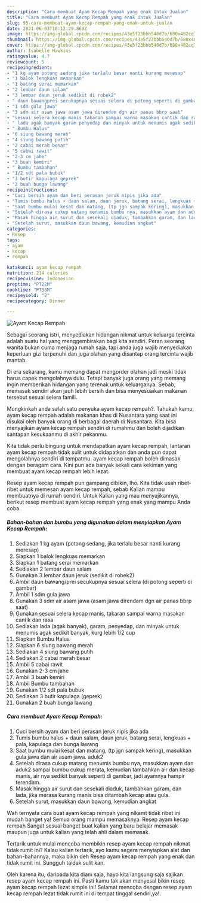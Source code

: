 ```yaml
---
description: "Cara membuat Ayam Kecap Rempah yang enak Untuk Jualan"
title: "Cara membuat Ayam Kecap Rempah yang enak Untuk Jualan"
slug: 95-cara-membuat-ayam-kecap-rempah-yang-enak-untuk-jualan
date: 2021-06-03T18:12:29.869Z
image: https://img-global.cpcdn.com/recipes/43e5f23bbb540d7b/680x482cq70/ayam-kecap-rempah-foto-resep-utama.jpg
thumbnail: https://img-global.cpcdn.com/recipes/43e5f23bbb540d7b/680x482cq70/ayam-kecap-rempah-foto-resep-utama.jpg
cover: https://img-global.cpcdn.com/recipes/43e5f23bbb540d7b/680x482cq70/ayam-kecap-rempah-foto-resep-utama.jpg
author: Isabelle Hawkins
ratingvalue: 4.7
reviewcount: 5
recipeingredient:
- "1 kg ayam potong sedang jika terlalu besar nanti kurang meresap"
- "1 balok lengkuas memarkan"
- "1 batang serai memarkan"
- "2 lembar daun salam"
- "3 lembar daun jeruk sedikit di robek2"
- " daun bawangprei secukupnya sesuai selera di potong seperti di gambar"
- "1 sdm gula jawa"
- "3 sdm air asam jawa asam jawa direndam dgn air panas bbrp saat"
- "sesuai selera kecap manis takaran sampai warna masakan cantik dan rasa"
- " lada agak banyak garam penyedap dan minyak untuk menumis agak sedikit banyak kurg lebih 12 cup"
- " Bumbu Halus"
- "6 siung bawang merah"
- "4 siung bawang putih"
- "2 cabai merah besar"
- "5 cabai rawit"
- "2-3 cm jahe"
- "3 buah kemiri"
- " Bumbu tambahan"
- "1/2 sdt pala bubuk"
- "3 butir kapulaga geprek"
- "2 buah bunga lawang"
recipeinstructions:
- "Cuci bersih ayam dan beri perasan jeruk nipis jika ada"
- "Tumis bumbu halus + daun salam, daun jeruk, batang serai, lengkuas + pala, kapulaga dan bunga lawang"
- "Saat bumbu mulai kesat dan matang, (tp jgn sampak kering), masukkan gula jawa dan air asam jawa. aduk2"
- "Setelah dirasa cukup matang menumis bumbu nya, masukkan ayam dan aduk2 sampai bumbu cukup merata, kemudian tambahkan air dan kecap manis, air nya sedikit banyak seperti di gambar, jadi ayamnya hampir terendam."
- "Masak hingga air surut dan sesekali diaduk, tambahkan garam, dan lada, jika merasa kurang manis bisa ditambah kecap atau gula."
- "Setelah surut, masukkan daun bawang, kemudian angkat"
categories:
- Resep
tags:
- ayam
- kecap
- rempah

katakunci: ayam kecap rempah 
nutrition: 214 calories
recipecuisine: Indonesian
preptime: "PT22M"
cooktime: "PT38M"
recipeyield: "2"
recipecategory: Dinner

---
```



![Ayam Kecap Rempah](https://img-global.cpcdn.com/recipes/43e5f23bbb540d7b/680x482cq70/ayam-kecap-rempah-foto-resep-utama.jpg)

Sebagai seorang istri, menyediakan hidangan nikmat untuk keluarga tercinta adalah suatu hal yang menggembirakan bagi kita sendiri. Peran seorang  wanita bukan cuma menjaga rumah saja, tapi anda juga wajib menyediakan keperluan gizi terpenuhi dan juga olahan yang disantap orang tercinta wajib mantab.

Di era  sekarang, kamu memang dapat mengorder olahan jadi meski tidak harus capek mengolahnya dulu. Tetapi banyak juga orang yang memang ingin memberikan hidangan yang terenak untuk keluarganya. Sebab, memasak sendiri akan jauh lebih bersih dan bisa menyesuaikan makanan tersebut sesuai selera famili. 



Mungkinkah anda salah satu penyuka ayam kecap rempah?. Tahukah kamu, ayam kecap rempah adalah makanan khas di Nusantara yang saat ini disukai oleh banyak orang di berbagai daerah di Nusantara. Kita bisa menyajikan ayam kecap rempah sendiri di rumahmu dan boleh dijadikan santapan kesukaanmu di akhir pekanmu.

Kita tidak perlu bingung untuk mendapatkan ayam kecap rempah, lantaran ayam kecap rempah tidak sulit untuk didapatkan dan anda pun dapat mengolahnya sendiri di tempatmu. ayam kecap rempah boleh dimasak dengan beragam cara. Kini pun ada banyak sekali cara kekinian yang membuat ayam kecap rempah lebih lezat.

Resep ayam kecap rempah pun gampang dibikin, lho. Kita tidak usah ribet-ribet untuk memesan ayam kecap rempah, sebab Kalian mampu membuatnya di rumah sendiri. Untuk Kalian yang mau menyajikannya, berikut resep membuat ayam kecap rempah yang enak yang mampu Anda coba.

<!--inarticleads1-->

##### Bahan-bahan dan bumbu yang digunakan dalam menyiapkan Ayam Kecap Rempah:

1. Sediakan 1 kg ayam (potong sedang, jika terlalu besar nanti kurang meresap)
1. Siapkan 1 balok lengkuas memarkan
1. Siapkan 1 batang serai memarkan
1. Sediakan 2 lembar daun salam
1. Gunakan 3 lembar daun jeruk (sedikit di robek2)
1. Ambil  daun bawang/prei secukupnya sesuai selera (di potong seperti di gambar)
1. Ambil 1 sdm gula jawa
1. Gunakan 3 sdm air asam jawa (asam jawa direndam dgn air panas bbrp saat)
1. Gunakan sesuai selera kecap manis, takaran sampai warna masakan cantik dan rasa
1. Sediakan  lada (agak banyak), garam, penyedap, dan minyak untuk menumis agak sedikit banyak, kurg lebih 1/2 cup
1. Siapkan  Bumbu Halus
1. Siapkan 6 siung bawang merah
1. Sediakan 4 siung bawang putih
1. Sediakan 2 cabai merah besar
1. Ambil 5 cabai rawit
1. Gunakan 2-3 cm jahe
1. Ambil 3 buah kemiri
1. Ambil  Bumbu tambahan
1. Gunakan 1/2 sdt pala bubuk
1. Sediakan 3 butir kapulaga (geprek)
1. Gunakan 2 buah bunga lawang




<!--inarticleads2-->

##### Cara membuat Ayam Kecap Rempah:

1. Cuci bersih ayam dan beri perasan jeruk nipis jika ada
1. Tumis bumbu halus + daun salam, daun jeruk, batang serai, lengkuas + pala, kapulaga dan bunga lawang
1. Saat bumbu mulai kesat dan matang, (tp jgn sampak kering), masukkan gula jawa dan air asam jawa. aduk2
1. Setelah dirasa cukup matang menumis bumbu nya, masukkan ayam dan aduk2 sampai bumbu cukup merata, kemudian tambahkan air dan kecap manis, air nya sedikit banyak seperti di gambar, jadi ayamnya hampir terendam.
1. Masak hingga air surut dan sesekali diaduk, tambahkan garam, dan lada, jika merasa kurang manis bisa ditambah kecap atau gula.
1. Setelah surut, masukkan daun bawang, kemudian angkat




Wah ternyata cara buat ayam kecap rempah yang nikamt tidak ribet ini mudah banget ya! Semua orang mampu memasaknya. Resep ayam kecap rempah Sangat sesuai banget buat kalian yang baru belajar memasak maupun juga untuk kalian yang telah ahli dalam memasak.

Tertarik untuk mulai mencoba membikin resep ayam kecap rempah nikmat tidak rumit ini? Kalau kalian tertarik, ayo kamu segera menyiapkan alat dan bahan-bahannya, maka bikin deh Resep ayam kecap rempah yang enak dan tidak rumit ini. Sungguh taidak sulit kan. 

Oleh karena itu, daripada kita diam saja, hayo kita langsung saja sajikan resep ayam kecap rempah ini. Pasti kamu tak akan menyesal bikin resep ayam kecap rempah lezat simple ini! Selamat mencoba dengan resep ayam kecap rempah lezat tidak rumit ini di tempat tinggal sendiri,ya!.

